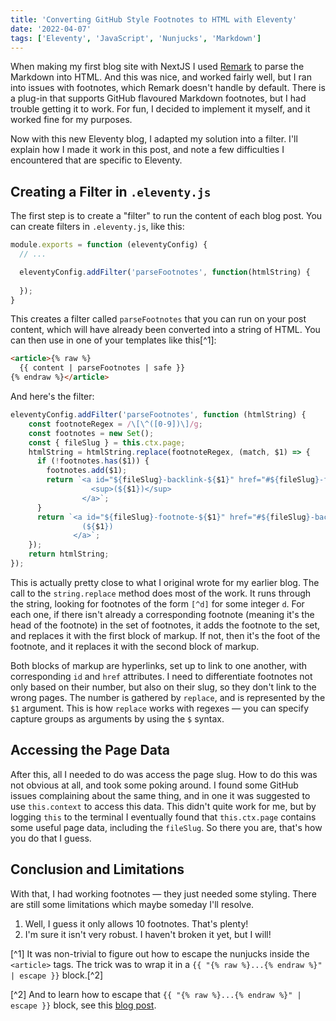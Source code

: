 ```yaml
---
title: 'Converting GitHub Style Footnotes to HTML with Eleventy'
date: '2022-04-07'
tags: ['Eleventy', 'JavaScript', 'Nunjucks', 'Markdown']
---
```


When making my first blog site with NextJS I used [Remark](https://github.com/gnab/remark) to parse the Markdown into HTML. And this was nice, and worked fairly well, but I ran into issues with footnotes, which Remark doesn't handle by default. There is a plug-in that supports GitHub flavoured Markdown footnotes, but I had trouble getting it to work. For fun, I decided to implement it myself, and it worked fine for my purposes.

Now with this new Eleventy blog, I adapted my solution into a filter. I'll explain how I made it work in this post, and note a few difficulties I encountered that are specific to Eleventy.

## Creating a Filter in `.eleventy.js`

The first step is to create a "filter" to run the content of each blog post. You can create filters in `.eleventy.js`, like this:

```js
module.exports = function (eleventyConfig) {
  // ...

  eleventyConfig.addFilter('parseFootnotes', function(htmlString) {
    
  });
}
```

This creates a filter called `parseFootnotes` that you can run on your post content, which will have already been converted into a string of HTML. You can then use in one of your templates like this[^1]:

```html
<article>{% raw %}
  {{ content | parseFootnotes | safe }}
{% endraw %}</article>
```

And here's the filter:

```javascript
eleventyConfig.addFilter('parseFootnotes', function (htmlString) {
    const footnoteRegex = /\[\^([0-9])\]/g;
    const footnotes = new Set();
    const { fileSlug } = this.ctx.page;
    htmlString = htmlString.replace(footnoteRegex, (match, $1) => {
      if (!footnotes.has($1)) {
        footnotes.add($1);
        return `<a id="${fileSlug}-backlink-${$1}" href="#${fileSlug}-footnote-${$1}">
                  <sup>(${$1})</sup>
                </a>`;
      }
      return `<a id="${fileSlug}-footnote-${$1}" href="#${fileSlug}-backlink-${$1}">
                (${$1})
              </a>`;
    });
    return htmlString;
});
```

This is actually pretty close to what I original wrote for my earlier blog. The call to the `string.replace` method does most of the work. It runs through the string, looking for footnotes of the form `[^d]` for some integer `d`. For each one, if there isn't already a corresponding footnote (meaning it's the head of the footnote) in the set of footnotes, it adds the footnote to the set, and replaces it with the first block of markup. If not, then it's the foot of the footnote, and it replaces it with the second block of markup.

Both blocks of markup are hyperlinks, set up to link to one another, with corresponding `id` and `href` attributes. I need to differentiate footnotes not only based on their number, but also on their slug, so they don't link to the wrong pages. The number is gathered by `replace`, and is represented by the `$1` argument. This is how `replace` works with regexes — you can specify capture groups as arguments by using the `$` syntax. 

## Accessing the Page Data

After this, all I needed to do was access the page slug. How to do this was not obvious at all, and took some poking around. I found some GitHub issues complaining about the same thing, and in one it was suggested to use `this.context` to access this data. This didn't quite work for me, but by logging `this` to the terminal I eventually found that `this.ctx.page` contains some useful page data, including the `fileSlug`. So there you are, that's how you do that I guess.

## Conclusion and Limitations

With that, I had working footnotes — they just needed some styling. There are still some limitations which maybe someday I'll resolve.

1. Well, I guess it only allows 10 footnotes. That's plenty!
2. I'm sure it isn't very robust. I haven't broken it yet, but I will!

[^1] It was non-trivial to figure out how to escape the nunjucks inside the `<article>` tags. The trick was to wrap it in a `{{ "{% raw %}...{% endraw %}" | escape }}` block.[^2]

[^2] And to learn how to escape that `{{ "{% raw %}...{% endraw %}" | escape }}` block, see this [blog post](https://www.constantvallee.dev/posts/escape-nunjucks-in-markdown/).
